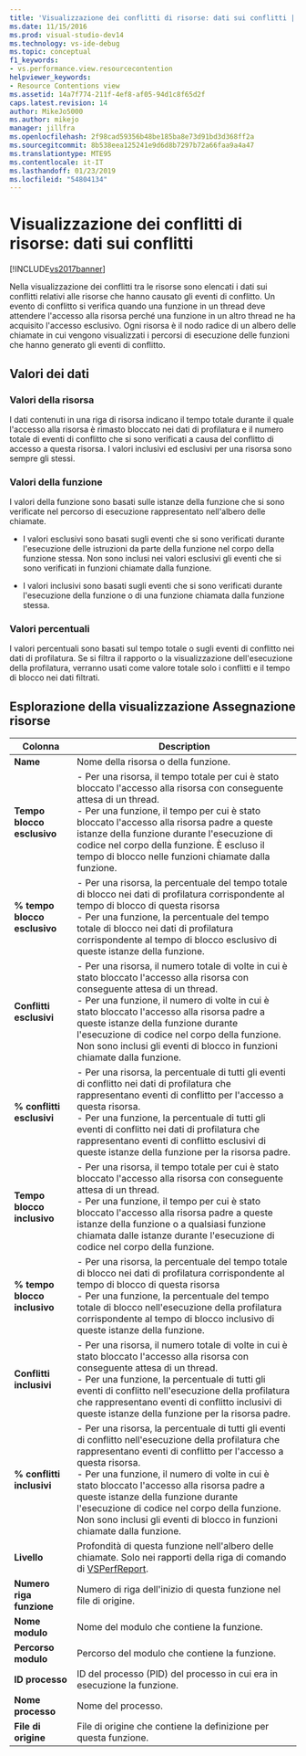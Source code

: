 ```yaml
---
title: 'Visualizzazione dei conflitti di risorse: dati sui conflitti | Microsoft Docs'
ms.date: 11/15/2016
ms.prod: visual-studio-dev14
ms.technology: vs-ide-debug
ms.topic: conceptual
f1_keywords:
- vs.performance.view.resourcecontention
helpviewer_keywords:
- Resource Contentions view
ms.assetid: 14a7f774-211f-4ef8-af05-94d1c8f65d2f
caps.latest.revision: 14
author: MikeJo5000
ms.author: mikejo
manager: jillfra
ms.openlocfilehash: 2f98cad59356b48be185ba8e73d91bd3d368ff2a
ms.sourcegitcommit: 8b538eea125241e9d6d8b7297b72a66faa9a4a47
ms.translationtype: MTE95
ms.contentlocale: it-IT
ms.lasthandoff: 01/23/2019
ms.locfileid: "54804134"
---
```

# <a name="resource-contentions-view---contention-data"></a>Visualizzazione dei conflitti di risorse: dati sui conflitti
[!INCLUDE[vs2017banner](../includes/vs2017banner.md)]

Nella visualizzazione dei conflitti tra le risorse sono elencati i dati sui conflitti relativi alle risorse che hanno causato gli eventi di conflitto. Un evento di conflitto si verifica quando una funzione in un thread deve attendere l'accesso alla risorsa perché una funzione in un altro thread ne ha acquisito l'accesso esclusivo. Ogni risorsa è il nodo radice di un albero delle chiamate in cui vengono visualizzati i percorsi di esecuzione delle funzioni che hanno generato gli eventi di conflitto.  
  
## <a name="data-values"></a>Valori dei dati  
  
### <a name="resource-values"></a>Valori della risorsa  
 I dati contenuti in una riga di risorsa indicano il tempo totale durante il quale l'accesso alla risorsa è rimasto bloccato nei dati di profilatura e il numero totale di eventi di conflitto che si sono verificati a causa del conflitto di accesso a questa risorsa. I valori inclusivi ed esclusivi per una risorsa sono sempre gli stessi.  
  
### <a name="function-values"></a>Valori della funzione  
 I valori della funzione sono basati sulle istanze della funzione che si sono verificate nel percorso di esecuzione rappresentato nell'albero delle chiamate.  
  
-   I valori esclusivi sono basati sugli eventi che si sono verificati durante l'esecuzione delle istruzioni da parte della funzione nel corpo della funzione stessa. Non sono inclusi nei valori esclusivi gli eventi che si sono verificati in funzioni chiamate dalla funzione.  
  
-   I valori inclusivi sono basati sugli eventi che si sono verificati durante l'esecuzione della funzione o di una funzione chiamata dalla funzione stessa.  
  
### <a name="percentage-values"></a>Valori percentuali  
 I valori percentuali sono basati sul tempo totale o sugli eventi di conflitto nei dati di profilatura. Se si filtra il rapporto o la visualizzazione dell'esecuzione della profilatura, verranno usati come valore totale solo i conflitti e il tempo di blocco nei dati filtrati.  
  
## <a name="navigating-the-resource-allocation-view"></a>Esplorazione della visualizzazione Assegnazione risorse  
  
|Colonna|Description|  
|------------|-----------------|  
|**Name**|Nome della risorsa o della funzione.|  
|**Tempo blocco esclusivo**|- Per una risorsa, il tempo totale per cui è stato bloccato l'accesso alla risorsa con conseguente attesa di un thread.<br />- Per una funzione, il tempo per cui è stato bloccato l'accesso alla risorsa padre a queste istanze della funzione durante l'esecuzione di codice nel corpo della funzione. È escluso il tempo di blocco nelle funzioni chiamate dalla funzione.|  
|**% tempo blocco esclusivo**|- Per una risorsa, la percentuale del tempo totale di blocco nei dati di profilatura corrispondente al tempo di blocco di questa risorsa<br />- Per una funzione, la percentuale del tempo totale di blocco nei dati di profilatura corrispondente al tempo di blocco esclusivo di queste istanze della funzione.|  
|**Conflitti esclusivi**|- Per una risorsa, il numero totale di volte in cui è stato bloccato l'accesso alla risorsa con conseguente attesa di un thread.<br />- Per una funzione, il numero di volte in cui è stato bloccato l'accesso alla risorsa padre a queste istanze della funzione durante l'esecuzione di codice nel corpo della funzione. Non sono inclusi gli eventi di blocco in funzioni chiamate dalla funzione.|  
|**% conflitti esclusivi**|- Per una risorsa, la percentuale di tutti gli eventi di conflitto nei dati di profilatura che rappresentano eventi di conflitto per l'accesso a questa risorsa.<br />- Per una funzione, la percentuale di tutti gli eventi di conflitto nei dati di profilatura che rappresentano eventi di conflitto esclusivi di queste istanze della funzione per la risorsa padre.|  
|**Tempo blocco inclusivo**|- Per una risorsa, il tempo totale per cui è stato bloccato l'accesso alla risorsa con conseguente attesa di un thread.<br />- Per una funzione, il tempo per cui è stato bloccato l'accesso alla risorsa padre a queste istanze della funzione o a qualsiasi funzione chiamata dalle istanze durante l'esecuzione di codice nel corpo della funzione.|  
|**% tempo blocco inclusivo**|- Per una risorsa, la percentuale del tempo totale di blocco nei dati di profilatura corrispondente al tempo di blocco di questa risorsa<br />- Per una funzione, la percentuale del tempo totale di blocco nell'esecuzione della profilatura corrispondente al tempo di blocco inclusivo di queste istanze della funzione.|  
|**Conflitti inclusivi**|- Per una risorsa, il numero totale di volte in cui è stato bloccato l'accesso alla risorsa con conseguente attesa di un thread.<br />- Per una funzione, la percentuale di tutti gli eventi di conflitto nell'esecuzione della profilatura che rappresentano eventi di conflitto inclusivi di queste istanze della funzione per la risorsa padre.|  
|**% conflitti inclusivi**|- Per una risorsa, la percentuale di tutti gli eventi di conflitto nell'esecuzione della profilatura che rappresentano eventi di conflitto per l'accesso a questa risorsa.<br />- Per una funzione, il numero di volte in cui è stato bloccato l'accesso alla risorsa padre a queste istanze della funzione durante l'esecuzione di codice nel corpo della funzione. Non sono inclusi gli eventi di blocco in funzioni chiamate dalla funzione.|  
|**Livello**|Profondità di questa funzione nell'albero delle chiamate. Solo nei rapporti della riga di comando di [VSPerfReport](../profiling/vsperfreport.md).|  
|**Numero riga funzione**|Numero di riga dell'inizio di questa funzione nel file di origine.|  
|**Nome modulo**|Nome del modulo che contiene la funzione.|  
|**Percorso modulo**|Percorso del modulo che contiene la funzione.|  
|**ID processo**|ID del processo (PID) del processo in cui era in esecuzione la funzione.|  
|**Nome processo**|Nome del processo.|  
|**File di origine**|File di origine che contiene la definizione per questa funzione.|
